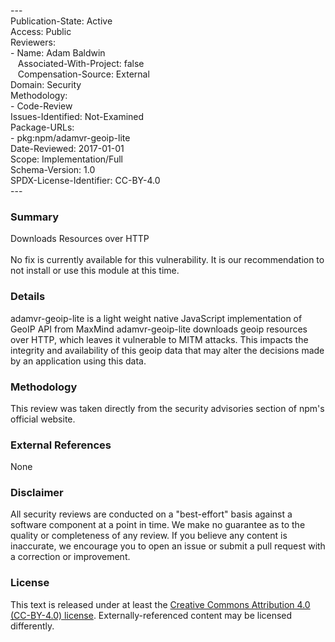 ---<br>Publication-State: Active<br>Access: Public<br>Reviewers:<br>- Name: Adam Baldwin<br>&nbsp;&nbsp;&nbsp;Associated-With-Project: false<br>&nbsp;&nbsp;&nbsp;Compensation-Source: External<br>Domain: Security<br>Methodology:<br>- Code-Review<br>Issues-Identified: Not-Examined<br>Package-URLs:<br>- pkg:npm/adamvr-geoip-lite<br>Date-Reviewed: 2017-01-01<br>Scope: Implementation/Full<br>Schema-Version: 1.0<br>SPDX-License-Identifier: CC-BY-4.0<br>---<br>
### Summary
Downloads Resources over HTTP<br><br>No fix is currently available for this vulnerability.  It is our recommendation to not install or use this module at this time.
### Details
adamvr-geoip-lite is a light weight native JavaScript implementation of GeoIP API from MaxMind  adamvr-geoip-lite downloads geoip resources over HTTP, which leaves it vulnerable to MITM attacks.  This impacts the integrity and availability of this geoip data that may alter the decisions made by an application using this data.
### Methodology
This review was taken directly from the security advisories section of npm's official website.
### External References
None
### Disclaimer
All security reviews are conducted on a "best-effort" basis against a software component at a point in time. We make no guarantee as to the quality or completeness of any review. If you believe any content is inaccurate, we encourage you to open an issue or submit a pull request with a correction or improvement.
### License
This text is released under at least the [Creative Commons Attribution 4.0 (CC-BY-4.0) license](https://creativecommons.org/licenses/by/4.0/legalcode.txt). Externally-referenced content may be licensed differently.
